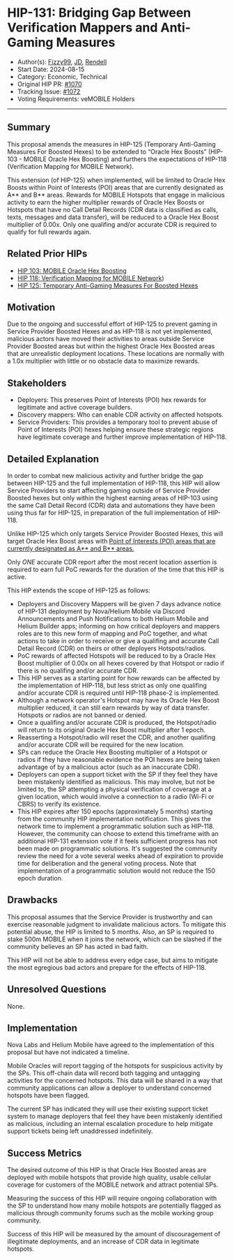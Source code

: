 # HIP-131: Bridging Gap Between Verification Mappers and Anti-Gaming Measures

- Author(s): [Fizzy99](https://github.com/mrfizzy99), [JD](https://github.com/bigbuffer), [Rendell](https://github.com/RendellD85)
- Start Date: 2024-08-15
- Category: Economic, Technical
- Original HIP PR: [#1070](https://github.com/helium/HIP/pull/1070)
- Tracking Issue: [#1072](https://github.com/helium/HIP/issues/1072)
- Voting Requirements: veMOBILE Holders

---

## Summary

This proposal amends the measures in HIP-125 (Temporary Anti-Gaming Measures For Boosted Hexes) to be extended to “Oracle Hex Boosts” (HIP-103 - MOBILE Oracle Hex Boosting) and furthers the expectations of HIP-118 (Verification Mapping for MOBILE Network). 

This extension (of HIP-125) when implemented, will be limited to Oracle Hex Boosts within Point of Interests (POI) areas that are currently designated as A** and B** areas. Rewards for MOBILE Hotspots that engage in malicious activity to earn the higher multiplier rewards of Oracle Hex Boosts or Hotspots that have no Call Detail Records (CDR data is classified as calls, texts, messages and data transfer), will be reduced to a Oracle Hex Boost multiplier of 0.00x. Only one qualifing and/or accurate CDR is required to qualify for full rewards again.

## Related Prior HIPs

* [HIP 103: MOBILE Oracle Hex Boosting](https://github.com/helium/HIP/blob/main/0103-oracle-hex-boosting.md)
* [HIP 118: Verification Mapping for MOBILE Network](https://github.com/helium/HIP/blob/main/0118-verification-mapping.md))
* [HIP 125: Temporary Anti-Gaming Measures For Boosted Hexes](https://github.com/helium/HIP/blob/main/0125-temporary-anti-gaming-measures-for-boosted-hexes.md)

## Motivation

Due to the ongoing and successful effort of HIP-125 to prevent gaming in Service Provider Boosted Hexes and as HIP-118 is not yet implemented, malicious actors have moved their activities to areas outside Service Provider Boosted areas but within the highest Oracle Hex Boosted areas that are unrealistic deployment locations. These locations are normally with a 1.0x multiplier with little or no obstacle data to maximize rewards. 

## Stakeholders

* Deployers: This preserves Point of Interests (POI) hex rewards for legitimate and active coverage builders.
* Discovery mappers: Who can enable CDR activity on affected hotspots.
* Service Providers: This provides a temporary tool to prevent abuse of Point of Interests (POI) hexes helping ensure these strategic regions have legitimate coverage and further improve implementation of HIP-118.

## Detailed Explanation

In order to combat new malicious activity and further bridge the gap between HIP-125 and the full implementation of HIP-118, this HIP will allow Service Providers to start affecting gaming outside of Service Provider Boosted hexes but only within the highest earning areas of HIP-103 using the same Call Detail Record (CDR) data and automations they have been using thus far for HIP-125, in preparation of the full implementation of HIP-118.

Unlike HIP-125 which only targets Service Provider Boosted Hexes, this will target Oracle Hex Boost areas with [Point of Interests (POI) areas that are currently designated as A** and B** areas.](https://github.com/helium/HIP/blob/main/0103-oracle-hex-boosting.md#detailed-explanation) 

Only *ONE* accurate CDR report after the most recent location assertion is required to earn full PoC rewards for the duration of the time that this HIP is active.

This HIP extends the scope of HIP-125 as follows:
- Deployers and Discovery Mappers will be given 7 days advance notice of HIP-131 deployment by Nova/Helium Mobile via Discord Announcements and Push Notifications to both Helium Mobile and Helium Builder apps; informing on how critical deployers and mappers roles are to this new form of mapping and PoC together, and what actions to take in order to receive or give a qualifing and accurate Call Detail Record (CDR) on theirs or other deployers Hotspots/radios. 
- PoC rewards of affected Hotspots will be reduced to by a Oracle Hex Boost multiplier of 0.00x on all hexes covered by that Hotspot or radio if there is no qualifing and/or accurate CDR. 
- This HIP serves as a starting point for how rewards can be affected by the implementation of HIP-118, but less strict as only one qualifing and/or accurate CDR is required until HIP-118 phase-2 is implemented. 
- Although a network operator's Hotspot may have its Oracle Hex Boost multiplier reduced, it can still earn rewards by way of data transfer.  Hotspots or radios are not banned or denied.
- Once a qualifing and/or accurate CDR is produced, the Hotspot/radio will return to its original Oracle Hex Boost multiplier after 1 epoch.
- Reasserting a Hotspot/radio will reset the CDR, and another qualifing and/or accurate CDR will be required for the new location.
- SPs can reduce the Oracle Hex Boosting multiplier of a Hotspot or radios if they have reasonable evidence the POI hexes are being taken advantage of by a malicious actor (such as an inaccurate CDR).
- Deployers can open a support ticket with the SP if they feel they have been mistakenly identified as malicious. This may involve, but not be limited to, the SP attempting a physical verification of coverage at a given location, which would involve a connection to a radio (Wi-Fi or CBRS) to verify its existence. 
- This HIP expires after 150 epochs (approximately 5 months) starting from the community HIP implementation notification. This gives the network time to implement a programmatic solution such as HIP-118.  However, the community can choose to extend this timeframe with an additional HIP-131 extension vote if it feels sufficient progress has not been made on programmatic solutions.  It's suggested the community review the need for a vote several weeks ahead of expiration to provide time for deliberation and the general voting process.  Note that implementation of a programmatic solution would not reduce the 150 epoch duration.

## Drawbacks

This proposal assumes that the Service Provider is trustworthy and can exercise reasonable judgment to invalidate malicious actors. To mitigate this potential abuse, the HIP is limited to 5 months.  Also, an SP is required to stake 500m MOBILE when it joins the network, which can be slashed if the community believes an SP has acted in bad faith.

This HIP will not be able to address every edge case, but aims to mitigate the most egregious bad actors and prepare for the effects of HIP-118.

## Unresolved Questions

None.

## Implementation

Nova Labs and Helium Mobile have agreed to the implementation of this proposal but have not indicated a timeline. 

Mobile Oracles will report tagging of the hotspots for suspicious activity by the SPs.  This off-chain data will record both tagging and untagging activities for the concerned hotspots. This data will be shared in a way that community applications can allow a deployer to understand concerned hotspots have been flagged.

The current SP has indicated they will use their existing support ticket system to manage deployers that feel they have been mistakenly identified as malicious, including an internal escalation procedure to help mitigate support tickets being left unaddressed indefinitely.

## Success Metrics

The desired outcome of this HIP is that Oracle Hex Boosted areas are deployed with mobile hotspots that provide high quality, usable cellular coverage for customers of the MOBILE network and attract potential SPs.

Measuring the success of this HIP will require ongoing collaboration with the SP to understand how many mobile hotspots are potentially flagged as malicious through community forums such as the mobile working group community.

Success of this HIP will be measured by the amount of discouragement of illegitimate deployments, and an increase of CDR data in legitimate hotspots.
